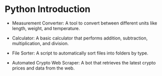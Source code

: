 # Python Introduction

- Measurement Converter: A tool to convert between different units like length, weight, and temperature.

- Calculator: A basic calculator that performs addition, subtraction, multiplication, and division.

- File Sorter: A script to automatically sort files into folders by type.

- Automated Crypto Web Scraper: A bot that retrieves the latest crypto prices and data from the web.